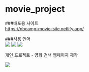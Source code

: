 # movie_project
###배포용 사이트 <br>
<a href="https://heyfuxkingcheez.github.io/movie_project/" target="_blank" style="text-decoration: none;">https://nbcamp-movie-site.netlify.app/</a>

###사용 언어 <br>
<span><img src="https://img.shields.io/badge/html5-E34F26?style=for-the-badge&logo=html5&logoColor=white"></span> <span><img src="https://img.shields.io/badge/css-1572B6?style=for-the-badge&logo=css3&logoColor=white"></span> <span><img src="https://img.shields.io/badge/javascript-F7DF1E?style=for-the-badge&logo=javascript&logoColor=black"></span>

<span>개인 프로젝트 - 영화 검색 웹페이지 제작</span>

<span><img src="https://spartacodingclub.kr/_next/image?url=%2Fv5%2Ficons%2Flogo-active.png&w=1920&q=100"></span>


